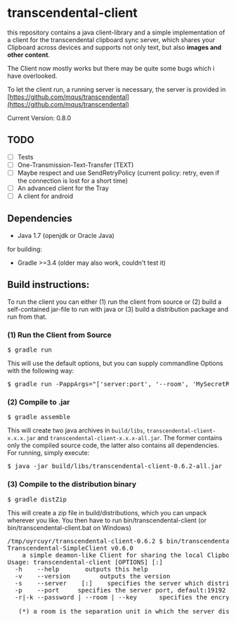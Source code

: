 # transcendental-client
this repository contains a java client-library and a simple implementation of a client for the transcendental clipboard sync server, which shares your Clipboard across devices and supports not only text, but also **images and other content**.

The Client now mostly works but there may be quite some bugs which i have overlooked.

To let the client run, a running server is necessary, the server is provided in [https://github.com/mqus/transcendental](https://github.com/mqus/transcendental)

Current Version: 0.8.0
## TODO
  - [ ] Tests
  - [ ] One-Transmission-Text-Transfer (TEXT)
  - [ ] Maybe respect and use SendRetryPolicy (current policy: retry, even if the connection is lost for a short time)
  - [ ] An advanced client for the Tray
  - [ ] A client for android
  
## Dependencies
  - Java 1.7 (openjdk or Oracle Java)

for building:
  - Gradle >=3.4 (older may also work, couldn't test it)


## Build instructions:
To run the client you can either 
(1) run the client from source or 
(2) build a self-contained jar-file to run with java or
(3) build a distribution package and run from that.

### (1) Run the Client from Source
<pre>$ gradle run</pre>
This will use the default options, but you can supply commandline Options with the following way:
<pre>$ gradle run -PappArgs="['server:port', '--room', 'MySecretRoom']"</pre>

### (2) Compile to .jar
<pre>$ gradle assemble</pre>
This will create two java archives in `build/libs`, `transcendental-client-x.x.x.jar` 
and `transcendental-client-x.x.x-all.jar`. The former contains only the compiled source code, the latter also contains all dependencies.
For running, simply execute:
<pre>$ java -jar build/libs/transcendental-client-0.6.2-all.jar </pre>

### (3) Compile to the distribution binary
<pre>$ gradle distZip</pre>
This will create a zip file in build/distributions, which you can unpack wherever you like. You then have to run bin/transcendental-client (or bin/transcendental-client.bat on Windows)
<pre>
/tmp/uyrcuyr/transcendental-client-0.6.2 $ bin/transcendental-client --help
Transcendental-SimpleClient v0.6.0
	a simple deamon-like Client for sharing the local Clipboard with other Devices.
Usage: transcendental-client [OPTIONS] [<server>:<port>]
  -h	--help	 	 outputs this help
  -v	--version	 	 outputs the version
  -s	--server	<server>[:<port>]	 specifies the server which distributes the data, default:localhost
  -p	--port	<port>	 specifies the server port, default:19192
  -r|-k	--password | --room | --key	<passwd>	 specifies the encryption keyword and at the same time the room*, default:RaumRaumRaumRaum

   (*) a room is the separation unit in which the server distributes the clipboard content, there can be multiple rooms on a server.
</pre>
